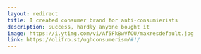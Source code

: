 ```yaml
---
layout: redirect
title: I created consumer brand for anti-consumierists
description: Success, hardly anyone bought it
image: https://i.ytimg.com/vi/Af5Fk8wVfOU/maxresdefault.jpg
link: https://olifro.st/ughconsumerism/#!/
---
```

